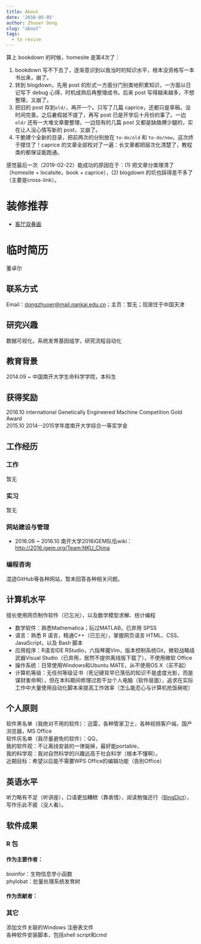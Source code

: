 ```yaml
---
title: About
date: '2016-05-05'
author: Zhuoer Dong
slug: "about"
tags: 
  - to revise
---
```



算上 bookdown 的时候，homesite 是第4次了：

1. bookdown 写不下去了，逐渐意识到以我当时的知识水平，根本没资格写一本书出来，崩了。
2. 转到 blogdown，先用 post 的形式一方面分门别类地积累知识，一方面以日记写下 debug 心得，时机成熟后再整理成书。后来 post 写得越来越多，不想整理，又崩了。
3. 把旧的 post 存到`old/`，再开一个。只写了几篇 caprice，还都只是草稿，没时间完善。之后暑假就不提了，再写 post 已是开学后十月份的事了。一边 `old/` 还有一大堆文章要整理，一边现有的几篇 post 又都是缺胳膊少腿的，实在让人没心情写新的 post，又崩了。
4. 干脆建个全新的目录，把前两次的分别放在 `to-do/old` 和 `to-do/new`，这次终于撑住了！caprice 的文章全部校对了一遍：长文章都把层次化清楚了，教程类的都保证能跑通。

感觉最后一次（2019-02-22）能成功的原因在于：(1) 把文章分类理清了（homesite + localsite，book + caprice），(2) blogdown 的坑也踩得差不多了（主要是cross-link）。



# 装修推荐

- [客厅双叠画](https://detail.tmall.com/item.htm?id=612732531425&price=468-998&sourceType=item&sourceType=item&suid=c717e3c3-b4f8-4f66-a721-e2df21a498c8&shareUniqueId=2056289275&ut_sk=1.Xp/8ZEhzX%200DACjEtqtLAUYg_21646297_1595655325034.Copy.1&un=7bcc57f9cfa9b4377e9fbf4444ed5bfe&share_crt_v=1&spm=a2159r.13376460.0.0&sp_tk=Y1U5ZTFBemhFQk8=&cpp=1&shareurl=true&short_name=h.VHzKnin&bxsign=scd1595662807587ef1a522b6cd94bb2754c43ccf095429f&sm=516c3b&app=firefox&sku_properties=21433:12202428;10142888:21968)

# 临时简历

董卓尔

## 联系方式

Email：dongzhuoer@mail.nankai.edu.cn；主页：暂无；现居住于中国天津

## 研究兴趣

数据可视化，系统发育基因组学，研究流程自动化

## 教育背景

2014.09 ~         中国南开大学生命科学学院，本科生

## 获得奖励

2016.10 international Genetically Engineered Machine Competition Gold Award  
2015.10 2014--2015学年度南开大学综合一等奖学金 

## 工作经历

### 工作

暂无

### 实习

暂无

### 网站建设与管理

* 2016.06 ~ 2016.10 南开大学2016iGEM队伍wiki：http://2016.igem.org/Team:NKU_China

### 编程咨询

混迹GitHub等各种网站，暂未回答各种相关问题。

## 计算机水平

擅长使用网页制作软件（已忘光），以及数学模型求解、统计编程

* 数学软件：熟悉Mathematica；玩过MATLAB，已弃用 SPSS
* 语言：熟悉 R 语言，精通C++（已忘光），掌握网页语言 HTML、CSS、JavaScript，以及 Bash 脚本
* 应用程序：R语言IDE RStudio，六指琴魔Vim，版本控制系统Git，微软战略级武器Visual Studio（已弃用，居然不提供离线版下载了），不使用微软 Office
* 操作系统：日常使用Windows和Ubuntu MATE，从不使用OS X（买不起）
* 计算机等级：无任何等级证书（死记硬背早已落伍的知识不是虚度光影，而是谋财害命啊），但在本科期间修理过若干台个人电脑（软件层面），追求在实际工作中大量使用自动化脚本来提高工作效率（怎么能忍心与计算机抢饭碗呢）

## 个人原则

软件黑名单（我绝对不用的软件）：迅雷，各种管家卫士，各种视频客户端，国产浏览器，MS Office  
软件灰名单（我尽量避免的软件）：QQ，  
我的软件观：不让离线安装的一律毙掉，最好能portable，  
我的科学观：我对自然科学的兴趣远高于社会科学（根本不懂啊）。  
近期目标：希望以后能不需要WPS Office的编辑功能（告别Office）


## 英语水平

听力略有不足（听讲座），口语更加糟糕（靠表情），阅读勉强还行（[BingDict](https://www.bing.com/dict/)），写作乐此不疲（没人看）。


## 软件成果


### R 包

#### 作为主要作者：

bioinfor：生物信息学小函数  
phylobat：批量处理系统发育树


#### 作为贡献者：




### 其它

添加文件关联的Windows 注册表文件  
各种软件安装脚本，包括shell script和cmd


